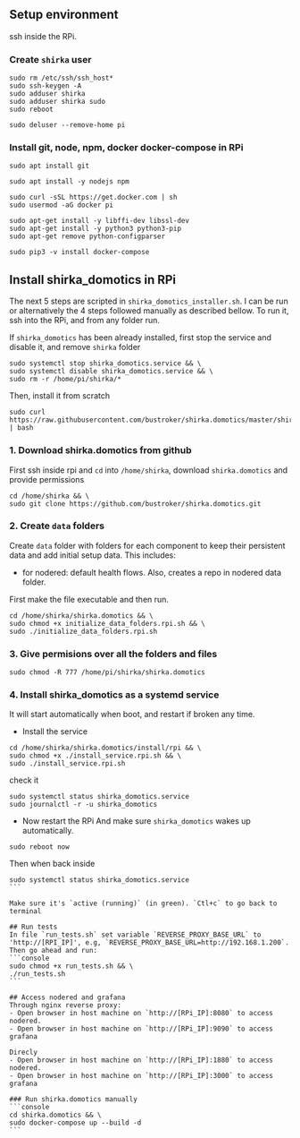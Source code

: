 ## Setup environment 
ssh inside the RPi.

### Create `shirka` user
```
sudo rm /etc/ssh/ssh_host* 
sudo ssh-keygen -A
sudo adduser shirka
sudo adduser shirka sudo
sudo reboot

sudo deluser --remove-home pi
```

### Install git, node, npm, docker docker-compose in RPi
```console
sudo apt install git

sudo apt install -y nodejs npm

sudo curl -sSL https://get.docker.com | sh
sudo usermod -aG docker pi

sudo apt-get install -y libffi-dev libssl-dev
sudo apt-get install -y python3 python3-pip
sudo apt-get remove python-configparser

sudo pip3 -v install docker-compose
```

## Install shirka_domotics in RPi
The next 5 steps are scripted in `shirka_domotics_installer.sh`. I can be run or alternatively the 4 steps followed manually as described bellow.
To run it, ssh into the RPi, and from any folder run.

If `shirka_domotics` has been already installed, first stop the service and disable it, and remove `shirka` folder
```
sudo systemctl stop shirka_domotics.service && \
sudo systemctl disable shirka_domotics.service && \
sudo rm -r /home/pi/shirka/*
```

Then, install it from scratch
```
sudo curl https://raw.githubusercontent.com/bustroker/shirka.domotics/master/shirka_domotics_installer.rpi.sh | bash
```

### 1. Download shirka.domotics from github
First ssh inside rpi and `cd` into `/home/shirka`, download `shirka.domotics` and provide permissions
```console
cd /home/shirka && \
sudo git clone https://github.com/bustroker/shirka.domotics.git
```

### 2. Create `data` folders
Create `data` folder with folders for each component to keep their persistent data and add initial setup data. This includes:
- for nodered: default health flows.
Also, creates a repo in nodered data folder.

First make the file executable and then run.
```console
cd /home/shirka/shirka.domotics && \
sudo chmod +x initialize_data_folders.rpi.sh && \
sudo ./initialize_data_folders.rpi.sh 
```

### 3. Give permisions over all the folders and files
```
sudo chmod -R 777 /home/pi/shirka/shirka.domotics
```

### 4. Install shirka_domotics as a systemd service
It will start automatically when boot, and restart if broken any time.
- Install the service
```
cd /home/shirka/shirka.domotics/install/rpi && \
sudo chmod +x ./install_service.rpi.sh && \
sudo ./install_service.rpi.sh
```
check it
```
sudo systemctl status shirka_domotics.service
sudo journalctl -r -u shirka_domotics
```

- Now restart the RPi
And make sure `shirka_domotics` wakes up automatically.
```
sudo reboot now
````

Then when back inside
````
sudo systemctl status shirka_domotics.service
```

Make sure it's `active (running)` (in green). `Ctl+c` to go back to terminal

## Run tests
In file `run_tests.sh` set variable `REVERSE_PROXY_BASE_URL` to 'http://[RPI_IP]', e.g, `REVERSE_PROXY_BASE_URL=http://192.168.1.200`.
Then go ahead and run:
```console 
sudo chmod +x run_tests.sh && \
./run_tests.sh
```

## Access nodered and grafana
Through nginx reverse proxy:
- Open browser in host machine on `http://[RPi_IP]:8080` to access nodered.
- Open browser in host machine on `http://[RPi_IP]:9090` to access grafana

Direcly
- Open browser in host machine on `http://[RPi_IP]:1880` to access nodered.
- Open browser in host machine on `http://[RPi_IP]:3000` to access grafana

### Run shirka.domotics manually
```console
cd shirka.domotics && \
sudo docker-compose up --build -d
```
